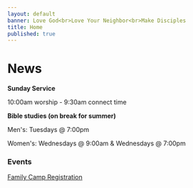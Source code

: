 ```yaml
---
layout: default
banner: Love God<br>Love Your Neighbor<br>Make Disciples
title: Home
published: true
---
```


# News

**Sunday Service**

10:00am worship - 9:30am connect time

**Bible studies (on break for summer)**

Men's: Tuesdays @ 7:00pm

Women's: Wednesdays @ 9:00am & Wednesdays @ 7:00pm

### Events

<a href="/events/family-camp" class="register-btn">Family Camp Registration</a>
